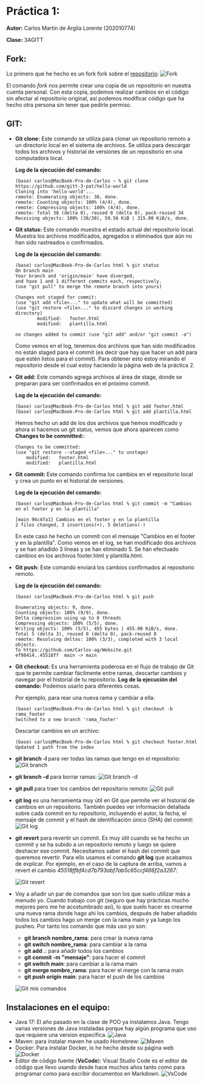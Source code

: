 # Práctica 1:

**Autor:** Carlos Martín de Argila Lorente (202010774)

**Clase:** 3AGITT

## Fork:
Lo primero que he hecho es un fork fork sobre el [repositorio](https://github.com/gitt-3-pat/hello-world):
![Fork](assets/fork.png)

El comando *fork* nos permite crear una copia de un repositorio en nuestra cuenta personal. Con esta copia, podemos realizar cambios en el código sin afectar al repositorio original, así podemos modificar código que ha hecho otra persona sin tener que pedirle permiso.

## **GIT:**

* **Git clone:** Este comando se utiliza para clonar un repositorio remoto a un directorio local en el sistema de archivos. Se utiliza para descargar todos los archivos y historial de versiones de un repositorio en una computadora local.

    **Log de la ejecución del comando:**
    ```
    (base) carlos@MacBook-Pro-de-Carlos ~ % git clone https://github.com/gitt-3-pat/hello-world
    Cloning into 'hello-world'...
    remote: Enumerating objects: 38, done.
    remote: Counting objects: 100% (4/4), done.
    remote: Compressing objects: 100% (4/4), done.
    remote: Total 38 (delta 0), reused 0 (delta 0), pack-reused 34
    Receiving objects: 100% (38/38), 59.56 KiB | 315.00 KiB/s, done.
    ```

* **Git status:** Este comando muestra el estado actual del repositorio local. Muestra los archivos modificados, agregados o eliminados que aún no han sido rastreados o confirmados.

    **Log de la ejecución del comando:**
    ```
    (base) carlos@MacBook-Pro-de-Carlos html % git status
    On branch main
    Your branch and 'origin/main' have diverged,
    and have 1 and 1 different commits each, respectively.
    (use "git pull" to merge the remote branch into yours)

    Changes not staged for commit:
    (use "git add <file>..." to update what will be committed)
    (use "git restore <file>..." to discard changes in working directory)
            modified:   footer.html
            modified:   plantilla.html

    no changes added to commit (use "git add" and/or "git commit -a")
    ```
    Como vemos en el log, tenemos dos archivos que han sido modificados no están staged para el commit (es decir que hay que hacer un add para que estén listos para el commit). Para obtener esto estoy mirando el repositorio desde el cual estoy haciendo la página web de la práctica 2.

* **Git add:** Este comando agrega archivos al área de stage, donde se preparan para ser confirmados en el próximo commit.
    
    **Log de la ejecución del comando:**
    ```
    (base) carlos@MacBook-Pro-de-Carlos html % git add footer.html 
    (base) carlos@MacBook-Pro-de-Carlos html % git add plantilla.html 
    ```
    Hemos hecho un add de los dos archivos que hemos modificado y ahora si hacemos un git status, vemos que ahora aparecen como **Changes to be committed:**:
    ```
    Changes to be committed:
  (use "git restore --staged <file>..." to unstage)
        modified:   footer.html
        modified:   plantilla.html
    ```

* **Git commit:** Este comando confirma los cambios en el repositorio local y crea un punto en el historial de versiones.
    
    **Log de la ejecución del comando:**
    ```
    (base) carlos@MacBook-Pro-de-Carlos html % git commit -m "Cambios en el footer y en la plantilla"

    [main 96c4fa1] Cambios en el footer y en la plantilla
    2 files changed, 3 insertions(+), 5 deletions(-)
    ```
    En este caso he hecho un commit con el mensaje "Cambios en el footer y en la plantilla". Como vemos en el log, se han modificado dos archivos y se han añadido 3 líneas y se han eliminado 5. Se han efectuado cambios en los archivos footer.html y plantilla.html.

* **Git push:** Este comando enviará los cambios confirmados al repositorio remoto.
        
    **Log de la ejecución del comando:**
    ```
    (base) carlos@MacBook-Pro-de-Carlos html % git push

    Enumerating objects: 9, done.
    Counting objects: 100% (9/9), done.
    Delta compression using up to 8 threads
    Compressing objects: 100% (5/5), done.
    Writing objects: 100% (5/5), 455 bytes | 455.00 KiB/s, done.
    Total 5 (delta 3), reused 0 (delta 0), pack-reused 0
    remote: Resolving deltas: 100% (3/3), completed with 3 local objects.
    To https://github.com/Carlos-ag/Website.git
    ef98414..45518ff  main -> main
    ```

* **Git checkout:** Es una herramienta poderosa en el flujo de trabajo de Git que te permite cambiar fácilmente entre ramas, descartar cambios y navegar por el historial de tu repositorio.
    **Log de la ejecución del comando:**
    Podemos usarlo para diferentes cosas. 
    
    Por ejemplo, para rear una nueva rama y cambiar a ella:
    ```
    (base) carlos@MacBook-Pro-de-Carlos html % git checkout -b rama_footer         
    Switched to a new branch 'rama_footer'
    ```
    Descartar cambios en un archivo:
    ```
    (base) carlos@MacBook-Pro-de-Carlos html % git checkout footer.html
    Updated 1 path from the index
    ```
    
* **git branch -l** para ver todas las ramas que tengo en el repositorio:
    ![Git branch](assets/branch.png)
* **git branch -d** para borrar ramas:
    ![Git branch -d](assets/git_delete_branch.png)

* **git pull** para traer los cambios del repositorio remoto:
![Git pull](assets/pull.png)

* **git log** es una herramienta muy útil en Git que permite ver el historial de cambios en un repositorio. También puedes ver información detallada sobre cada commit en tu repositorio, incluyendo el autor, la fecha, el mensaje de commit y el hash de identificación único (SHA) del commit:
    ![Git log](assets/log.png)

* **git revert** para revertir un commit. Es muy útil cuando se ha hecho un commit y se ha subido a un repositorio remoto y luego se quiere deshacer ese commit. Necesitamos saber el hash del commit que queremos revertir. Para ello usamos el comando **git log** que acabamos de explicar. Por ejemplo, en el caso de la captura de arriba, vamos a revert el cambio *45518ffbf4cd7b793abf7ab5c65ccf466f2a3267*:

    ![Git revert](assets/revert.png)


* Voy a añadir un par de comandos que son los que suelo utilizar más a menudo yo. Cuando trabajo con git (seguro que hay prácticas mucho mejores pero me he acostumbrado así), lo que suelo hacer es crearme una nueva rama donde hago ahi los cambios, después de haber añadido todos los cambios hago un merge con la rama main y ya luego los pusheo. Por tanto los comando que más uso yo son:
    - **git branch nombre_rama**: para crear la nueva rama
    - **git switch nombre_rama**: para cambiar a la rama
    - **git add .**: para añadir todos los cambios
    - **git commit -m "mensaje"**: para hacer el commit
    - **git switch main**: para cambiar a la rama main
    - **git merge nombre_rama**: para hacer el merge con la rama main
    - **git push origin main**: para hacer el push de los cambios

    ![Git mis comandos](assets/mis_comandos.png)


## **Instalaciones en el equipo:**
* Java 17: El año pasado en la clase de POO ya instalamos Java. Tengo varias versiones de Java instaladas porque hay algún programa que uso que requiere una version específica. ![Java](assets/java.png)
* Maven: para instalar maven he usado Homebrew: ![Maven](assets/maven_install.png)
* Docker: Para instalar Docker, lo he hecho desde su página web![Docker](assets/docker.png)
* Editor de código fuente (**VsCode**): Visual Studio Code es el editor de código que llevo usando desde hace muchos años tanto como para programar como para escribir documentos en Markdown.
![VsCode](assets/VsCode.png)




